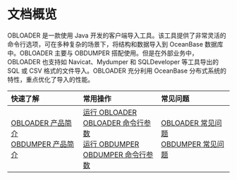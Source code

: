 文档概览
=========================
OBLOADER 是一款使用 Java 开发的客户端导入工具。该工具提供了非常灵活的命令行选项，可在多种复杂的场景下，将结构和数据导入到 OceanBase 数据库中。OBLOADER 主要与 OBDUMPER 搭配使用。但是在外部业务中，OBLOADER 也支持如 Navicat、Mydumper 和 SQLDeveloper 等工具导出的 SQL 或 CSV 格式的文件导入。OBLOADER 充分利用 OceanBase 分布式系统的特性，重点优化了导入的性能。

|         快速了解         | 常用操作 |常见问题|
|:-----------------------|:---------|:---------|
|[OBLOADER 产品简介](../2.OBLOADER/1.obloader-product-introduction.md)  <br> [OBDUMPER 产品简介](../3.OBDUMPER/1.obdumper-product-introduction.md)| [运行 OBLOADER](../2.OBLOADER/2.obloader-user-guide/2.run-obloader.md)  <br> [OBLOADER 命令行参数](../2.OBLOADER/2.obloader-user-guide/3.obloader-command-line-options.md) <br> [运行 OBDUMPER](../3.OBDUMPER/2.obdumper-user-guide/2.run-obdumper.md)<br>[OBDUMPER 命令行参数](../3.OBDUMPER/2.obdumper-user-guide/3.obdumper-command-line-options.md)   |[OBLOADER 常见问题](../2.OBLOADER/3.obloader-faq.md)<br> [OBDUMPER 常见问题](../3.OBDUMPER/3.obdumper-faq.md)  |

